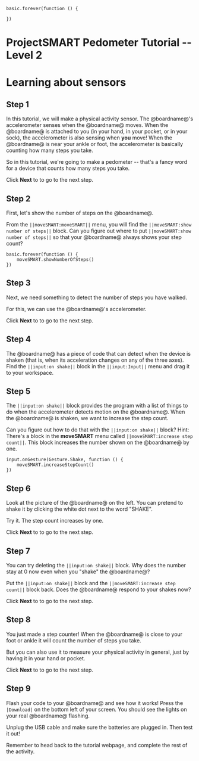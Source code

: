 ```template
basic.forever(function () {
	
})
```
# ProjectSMART Pedometer Tutorial -- Level 2
# Learning about sensors


## Step 1

In this tutorial, we will make a physical activity sensor. The @boardname@'s accelerometer senses when the @boardname@ moves. When the @boardname@ is attached to you (in your hand, in your pocket, or in your sock), the accelerometer is also sensing when **you** move! When the @boardname@ is near your ankle or foot, the accelerometer is basically counting how many steps you take.

So in this tutorial, we're going to make a pedometer -- that's a fancy word for a device that counts how many steps you take.

Click **Next** to to go to the next step.

## Step 2

First, let's show the number of steps on the @boardname@.

From the ``||moveSMART:moveSMART||`` menu, you will find the ``||moveSMART:show number of steps||`` block. Can you figure out where to put ``||moveSMART:show number of steps||`` so that your @boardname@ always shows your step count?

```block
basic.forever(function () {
    moveSMART.showNumberOfSteps()
})
```

## Step 3

Next, we need something to detect the number of steps you have walked.

For this, we can use the @boardname@'s accelerometer.

Click **Next** to to go to the next step.

## Step 4

The @boardname@ has a piece of code that can detect when the device is shaken (that is, when its acceleration changes on any of the three axes). Find the ``||input:on shake||`` block in the ``||input:Input||`` menu and drag it to your workspace.

## Step 5

The ``||input:on shake||`` block provides the program with a list of things to do when the accelerometer detects motion on the @boardname@.
When the @boardname@ is shaken, we want to increase the step count.

Can you figure out how to do that with the ``||input:on shake||`` block?
Hint: There's a block in the **moveSMART** menu called ``||moveSMART:increase step count||``. This block increases the number shown on the @boardname@ by one.

```block
input.onGesture(Gesture.Shake, function () {
    moveSMART.increaseStepCount()
})
```

## Step 6

Look at the picture of the @boardname@ on the left.
You can pretend to shake it by clicking the white dot next to the word "SHAKE".

Try it. The step count increases by one.

Click **Next** to to go to the next step.

## Step 7

You can try deleting the ``||input:on shake||`` block. Why does the number stay at 0 now even when you "shake" the @boardname@? 

Put the ``||input:on shake||`` block and the ``||moveSMART:increase step count||`` block back. Does the @boardname@ respond to your shakes now?

Click **Next** to to go to the next step.

## Step 8

You just made a step counter! When the @boardname@ is close to your foot or ankle it will count the number of steps you take.

But you can also use it to measure your physical activity in general, just by having it in your hand or pocket.

Click **Next** to to go to the next step.

## Step 9

Flash your code to your @boardname@ and see how it works!
Press the ``|Download|`` on the bottom left of your screen.
You should see the lights on your real @boardname@ flashing.

Unplug the USB cable and make sure the batteries are plugged in. Then test it out!

Remember to head back to the tutorial webpage, and complete the rest of the activity.

